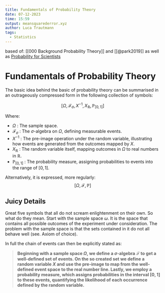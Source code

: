 ```yaml
---
title: Fundamentals of Probability Theory
date: 07-12-2023
time: 15:59
output: meansquarederror.xyz
author: Luca Trautmann
tags:
  - Statistics
---
```

based of: [[000 Background Probability Theory]] and [[@park2019]] as well as [Probability for Scientists](https://betanalpha.github.io/assets/case_studies/probability_theory.html#2_mathematical_logistics)
# Fundamentals of Probability Theory
The basic idea behind the basic of probability theory can be summarised in an outrageously compressed form in the following collection of symbols: 

$$\left [\Omega, \mathcal{F}_{\sigma}, X^{-1}, X_{\mathbb{R}}, \mathbb{P}_{[0,1]} \right ]$$

Where: 
- $\Omega$ : The sample space.
- $\mathcal{F}_\sigma$ : The $\sigma$-algebra on $\Omega$, defining measurable events.
- $X^{-1}$ : The pre-image operation under the random variable, illustrating how events are generated from the outcomes mapped by $X$.
- $X_{\mathbb{R}}$ : The random variable itself, mapping outcomes in $\Omega$ to real numbers in $\mathbb{R}$.
- $\mathbb{P}_{[0,1]}$ : The probability measure, assigning probabilities to events into the range of $[0, 1]$.

Alternatively, it is expressed, more regularly: 
$$\left [ \Omega, \mathcal{F}, \mathbb{P} \right ]$$

## Juicy Details
Great five symbols that all do not scream enlightenment on their own. So what do they mean. Start with the sample space $\omega$. It is the space that contains all possible outcomes of the experiment under consideration. The problem with the sample space is that the sets contained in it do not all behave well (see. Axiom of choice). 

In full the chain of events can then be explicitly stated as:

> __Beginning with a sample space $\Omega$, we define a $\sigma$-algebra $\mathcal{F}$ to get a well-defined set of events. On the so created set we define a random variable $X$ and use the pre-image to map from the well-defined event space to the real number line. Lastly, we employ a probability measure, which assigns probabilities in the interval $[0,1]$ to these events, quantifying the likelihood of each occurrence defined by the random variable.__

